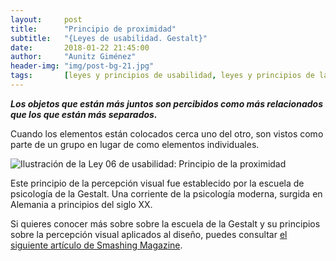 ```yaml
---
layout:     post
title:      "Principio de proximidad"
subtitle:   "{Leyes de usabilidad. Gestalt}"
date:       2018-01-22 21:45:00
author:     "Aunitz Giménez"
header-img: "img/post-bg-21.jpg"
tags:       [leyes y principios de usabilidad, leyes y principios de la Gestalt]
---
```


<p><em><strong>Los objetos que están más juntos son percibidos como más relacionados que los que están más separados.</strong></em></p>

<p>Cuando los elementos están colocados cerca uno del otro, son vistos como parte de un grupo en lugar de como elementos individuales.</p>

<p><img src="{{ site.baseurl }}/img/ley-06-principio-de-la-proximidad.png" alt="Ilustración de la Ley 06 de usabilidad: Principio de la proximidad"></p>

<p>Este principio de la percepción visual fue establecido por la escuela de psicología de la Gestalt. Una corriente de la psicología moderna, surgida en Alemania a principios del siglo XX.</p>

<p>Si quieres conocer más sobre sobre la escuela de la Gestalt y su principios sobre la percepción visual aplicados al diseño, puedes consultar <a href="https://www.smashingmagazine.com/2014/03/design-principles-visual-perception-and-the-principles-of-gestalt/" target="_blank">el siguiente artículo de Smashing Magazine</a>.</p>